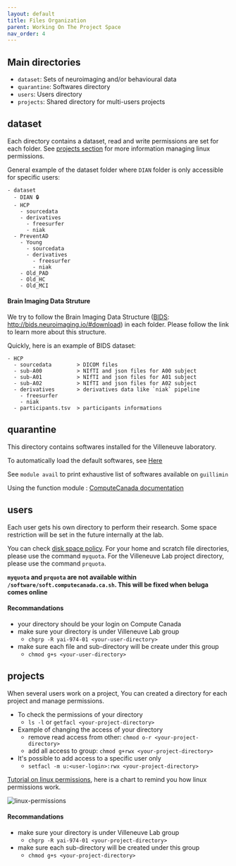 ```yaml
---
layout: default
title: Files Organization
parent: Working On The Project Space
nav_order: 4
---
```


## Main directories

- `dataset`: Sets of neuroimaging and/or behavioural data
- `quarantine`: Softwares directory
- `users`: Users directory
- `projects`: Shared directory for multi-users projects

## dataset

Each directory contains a dataset, read and write permissions are set for each folder.  See [projects section](#projects) for more information managing linux permissions.

General example of the dataset folder where `DIAN` folder is only accessible for specific users:

```
- dataset
  - DIAN 🔒
  - HCP
    - sourcedata
    - derivatives
      - freesurfer
      - niak
  - PreventAD
    - Young
      - sourcedata
      - derivatives
        - freesurfer
        - niak
    - Old_PAD
    - Old_HC
    - Old_MCI
```

#### Brain Imaging Data Struture

We try to follow the Brain Imaging Data Structure ([BIDS][bids-specs]: http://bids.neuroimaging.io/#download) in each folder. Please follow the link to learn more about this structure.

Quickly, here is an example of BIDS dataset:

```
- HCP
  - sourcedata        > DICOM files
  - sub-A00           > NIfTI and json files for A00 subject
  - sub-A01           > NIfTI and json files for A01 subject
  - sub-A02           > NIfTI and json files for A02 subject
  - derivatives       > derivatives data like `niak` pipeline
    - freesurfer
    - niak
  - participants.tsv  > participants informations
```

## quarantine

This directory contains softwares installed for the Villeneuve laboratory.

To automatically load the default softwares, see [Here](../neuroimaging-softwares)

See `module avail` to print exhaustive list of softwares available on `guillimin`

Using the function module : [ComputeCanada documentation][CC-modules]

## users

Each user gets his own directory to perform their research. Some space restriction will be set in the future internally at the lab.

You can check [disk space policy][mcgillHPC-disk-space]. For your home and scratch file directories, please use the command `myquota`.  For the Villeneuve Lab project directory, please use the command `prquota`.

**`myquota` and `prquota` are not available within `/software/soft.computecanada.ca.sh`. This will be fixed when beluga comes online**

#### Recommandations

- your directory should be your login on Compute Canada
- make sure your directory is under Villeneuve Lab group
  - `chgrp -R yai-974-01 <your-user-directory>`
- make sure each file and sub-directory will be create under this group
  - `chmod g+s <your-user-directory>`

## projects

When several users work on a project, You can created a directory for each project and manage permissions.

- To check the permissions of your directory
  - `ls -l` or `getfacl <your-project-directory>`
- Example of changing the access of your directory
  - remove read access from other: `chmod o-r <your-project-directory>`
  - add all access to group: `chmod g+rwx <your-project-directory>`
- It's possible to add access to a specific user only
  - `setfacl -m u:<user-login>:rwx <your-project-directory>`

[Tutorial on linux permissions](../../linux/linux-permissions), here is a chart to remind you how linux permissions work.

![linux-permissions]({{site.baseurl}}/assets/images/mode.png)

#### Recommandations

- make sure your directory is under Villeneuve Lab group
  - `chgrp -R yai-974-01 <your-project-directory>`
- make sure each sub-directory will be created under this group
  - `chmod g+s <your-project-directory>`

[bids-specs]: http://bids.neuroimaging.io/#download
[CC-modules]: https://docs.computecanada.ca/wiki/Utiliser_des_modules/en
[mcgillHPC-disk-space]: http://www.hpc.mcgill.ca/index.php/starthere/81-doc-pages/87-disk-space

